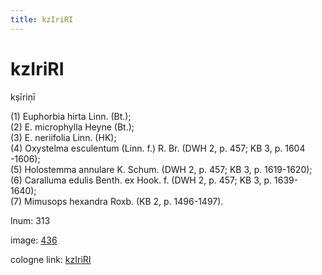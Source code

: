 ```yaml
---
title: kzIriRI
---
```


# kzIriRI

kṣīriṇī  <div n="P" />(1) Euphorbia hirta Linn. (Bt.); <div n="P" />(2) E. microphylla Heyne (Bt.); <div n="P" />(3) E. neriifolia Linn. (HK); <div n="P" />(4) Oxystelma esculentum (Linn. f.) R. Br. (DWH 2, p. 457; KB 3, p. 1604 <div n="lb" />-1606); <div n="P" />(5) Holostemma annulare K. Schum. (DWH 2, p. 457; KB 3, p. 1619-1620); <div n="P" />(6) Caralluma edulis Benth. ex Hook. f. (DWH 2, p. 457; KB 3, p. 1639- <div n="lb" />1640); <div n="P" />(7) Mimusops hexandra Roxb. (KB 2, p. 1496-1497).

lnum: 313

image: [436](https://www.sanskrit-lexicon.uni-koeln.de/scans/csl-apidev/servepdf.php?dict=snp&page=436)

cologne link: [kzIriRI](https://sanskrit-lexicon.uni-koeln.de/scans/csl-apidev/getword.php?dict=snp&key=kzIriRI)

